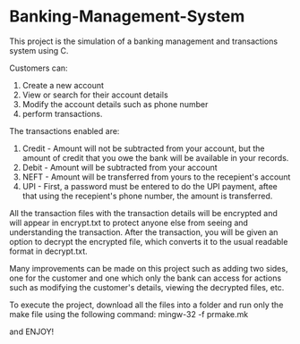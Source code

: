 # Banking-Management-System
This project is the simulation of a banking management and transactions system using C.

Customers can:
1. Create a new account
2. View or search for their account details
3. Modify the account details such as phone number 
4. perform transactions.

The transactions enabled are:
1. Credit - Amount will not be subtracted from your account, but the amount of credit that you owe the bank will be available in your records.
2. Debit - Amount will be subtracted from your account
3. NEFT - Amount will be transferred from yours to the recepient's account
4. UPI - First, a password must be entered to do the UPI payment, aftee that using the recepient's phone number, the amount is transferred.

All the transaction files with the transaction details will be  encrypted and will appear in encrypt.txt to protect anyone else from seeing and understanding the transaction. After the transaction, you will be given an option to decrypt the encrypted file, which converts it to the usual readable format in decrypt.txt.

Many improvements can be made on this project such as adding two sides, one for the customer and one which only the bank can access for actions such as modifying the customer's details, viewing the decrypted files, etc.

To execute the project, download all the files into a folder and run only the make file using the following command:
mingw-32 -f prmake.mk

and ENJOY!




